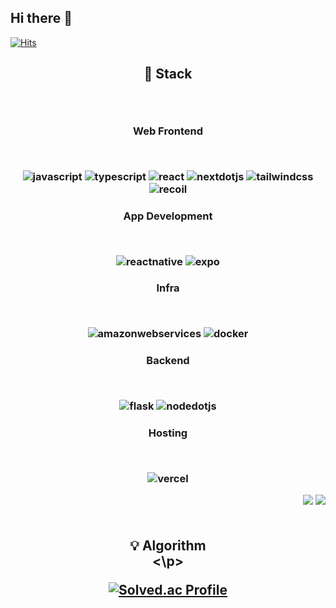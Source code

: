 ## Hi there 👋

<!--
**Jimin0430/Jimin0430** is a ✨ _special_ ✨ repository because its `README.md` (this file) appears on your GitHub profile.

Here are some ideas to get you started:

- 🔭 I’m currently working on ...
- 🌱 I’m currently learning ...
- 👯 I’m looking to collaborate on ...
- 🤔 I’m looking for help with ...
- 💬 Ask me about ...
- 📫 How to reach me: ...
- 😄 Pronouns: ...
- ⚡ Fun fact: ...
-->
[![Hits](https://hits.seeyoufarm.com/api/count/incr/badge.svg?url=https%3A%2F%2Fgithub.com%2Fmin-0&count_bg=%23555555&title_bg=%23323232&icon=github.svg&icon_color=%23FFFFFF&title=hits&edge_flat=false)](https://hits.seeyoufarm.com)

<h2 align="center"> 🎨 Stack <br> </p>
<br></p>

 <h3 align="center"> Web Frontend

<br></p>
<img alt="javascript" src ="https://img.shields.io/badge/javascript-F7DF1E.svg?&style=for-the-badge&logo=javascript&logoColor=white"/>
<img alt="typescript" src ="https://img.shields.io/badge/typescript-3178C6.svg?&style=for-the-badge&logo=typescript&logoColor=white"/>
<img alt="react" src ="https://img.shields.io/badge/react-61DAFB.svg?&style=for-the-badge&logo=react&logoColor=white"/>
<img alt="nextdotjs" src ="https://img.shields.io/badge/nextdotjs-000000.svg?&style=for-the-badge&logo=nextdotjs&logoColor=white"/>
<img alt="tailwindcss" src ="https://img.shields.io/badge/tailwindcss-06B6D4.svg?&style=for-the-badge&logo=tailwindcss&logoColor=white"/>
<img alt="recoil" src ="https://img.shields.io/badge/recoil-3578E5.svg?&style=for-the-badge&logo=recoil&logoColor=white"/>

<h3 align="center"> App Development

<br></p>
<img alt="reactnative" src ="https://img.shields.io/badge/reactnative-61DAFB.svg?&style=for-the-badge&logo=react&logoColor=white"/>
<img alt="expo" src ="https://img.shields.io/badge/expo-000000.svg?&style=for-the-badge&logo=expo&logoColor=white"/>


<h3 align="center"> Infra

<br></p>
<img alt="amazonwebservices" src ="https://img.shields.io/badge/amazonwebservices-232F3E.svg?&style=for-the-badge&logo=amazonwebservices&logoColor=white"/>
<img alt="docker" src ="https://img.shields.io/badge/docker-2496ED.svg?&style=for-the-badge&logo=docker&logoColor=white"/>

<h3 align="center"> Backend

<br></p>
<img alt="flask" src ="https://img.shields.io/badge/flask-000000.svg?&style=for-the-badge&logo=flask&logoColor=white"/>
<img alt="nodedotjs" src ="https://img.shields.io/badge/nodedotjs-5FA04E.svg?&style=for-the-badge&logo=nodedotjs&logoColor=white"/>

<h3 align="center"> Hosting 

<br></p>
<img alt="vercel" src ="https://img.shields.io/badge/vercel-000000.svg?&style=for-the-badge&logo=vercel&logoColor=white"/>
<p align="right">
<a href="블로그 주소"><img src="https://img.shields.io/badge/My tech blog-A9BCF5?style=flat-square&logo=GitHub Sponsors&logoColor=white&link=블로그 주소"/></a>
<a href="인스타그램 주소" target="_blank"><img src="https://img.shields.io/badge/Instagram-E4405F?style=flat-square&logo=Instagram&logoColor=white"/></a>
<br><br></p>


<h2 align="center"> 💡 Algorithm <br> <\p>

  [![Solved.ac Profile](http://mazassumnida.wtf/api/v2/generate_badge?boj=tangbole)](https://solved.ac/tangbole/)


<!-- 
** 내가 써온 언어 비율
![Top Langs](https://github-readme-stats.vercel.app/api/top-langs/?username=Jimin0430&layout=compact)
-->
<!--
**내 깃허브 스탯
<a href="https://github.com/Jimin0430"><img align="center" style="height:180px" src="https://github-readme-stats.vercel.app/api?username=Jimin0430&show_icons=true&include_all_commits=true&theme=nord&hide_border=true" alt="SOKURI's github stats" /></a>
-->
